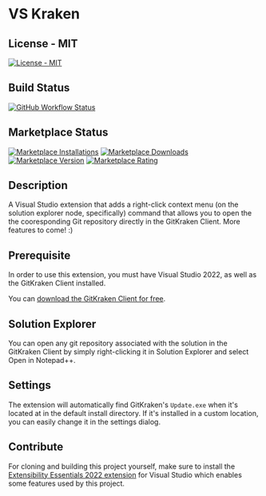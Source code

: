 # VS Kraken

## License - MIT

[![License - MIT](https://img.shields.io/github/license/CalvinAllen/VSKraken?style=for-the-badge)](https://img.shields.io/github/license/CalvinAllen/VSKraken?style=for-the-badge)

## Build Status

[![GitHub Workflow Status](https://img.shields.io/github/workflow/status/CalvinAllen/VSKraken/Build%20and%20Deploy?logo=github&style=for-the-badge)](https://img.shields.io/github/workflow/status/CalvinAllen/VSKraken/Build%20and%20Deploy?logo=github&style=for-the-badge)

## Marketplace Status

[![Marketplace Installations](https://img.shields.io/visual-studio-marketplace/i/coding-with-calvin.VSKraken?style=for-the-badge)](https://img.shields.io/visual-studio-marketplace/i/coding-with-calvin.VSKraken?style=for-the-badge) [![Marketplace Downloads](https://img.shields.io/visual-studio-marketplace/d/coding-with-calvin.VSKraken?style=for-the-badge)](https://img.shields.io/visual-studio-marketplace/d/coding-with-calvin.VSKraken?style=for-the-badge)
[![Marketplace Version](https://img.shields.io/visual-studio-marketplace/v/coding-with-calvin.VSKraken?style=for-the-badge)](https://img.shields.io/visual-studio-marketplace/v/coding-with-calvin.VSKraken?style=for-the-badge) [![Marketplace Rating](https://img.shields.io/visual-studio-marketplace/r/coding-with-calvin.VSKraken?style=for-the-badge)](https://img.shields.io/visual-studio-marketplace/r/coding-with-calvin.VSKraken?style=for-the-badge)

## Description

A Visual Studio extension that adds a right-click context menu (on the solution explorer node, specifically) command that allows you to open the the cooresponding Git repository directly in the GitKraken Client.  More features to come! :)

## Prerequisite

In order to use this extension, you must have Visual Studio 2022, as well as the GitKraken Client installed.

You can [download the GitKraken Client for free](https://www.gitkraken.com).

## Solution Explorer

You can open any git repository associated with the solution in the GitKraken Client by simply right-clicking it in Solution Explorer and select Open in Notepad++.

## Settings

The extension will automatically find GitKraken's `Update.exe` when it's located at in the default install directory. If it's installed in a custom location, you can easily change it in the settings dialog.

## Contribute

For cloning and building this project yourself, make sure to install the [Extensibility Essentials 2022 extension](https://marketplace.visualstudio.com/items?itemName=MadsKristensen.ExtensibilityEssentials2022) for Visual Studio which enables some features used by this project.

